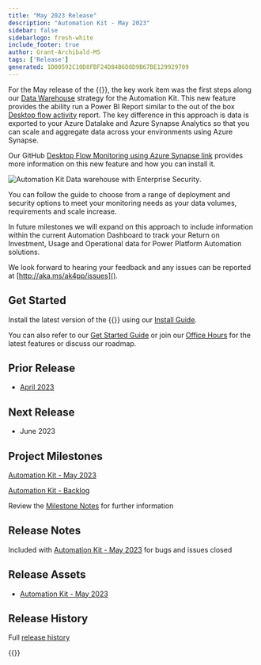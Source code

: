 ```yaml
---
title: "May 2023 Release"
description: "Automation Kit - May 2023"
sidebar: false
sidebarlogo: fresh-white
include_footer: true
author: Grant-Archibald-MS
tags: ['Release']
generated: 1D00592C10D8FBF24D84B6D8D9B67BE129929709
---
```


For the May release of the {{<product-name>}}, the key work item was the first steps along our [Data Warehouse](https://learn.microsoft.com/azure/architecture/data-guide/relational-data/data-warehousing) strategy for the Automation Kit. This new feature provides the ability run a Power BI Report similar to the out of the box [Desktop flow activity](https://learn.microsoft.com/power-automate/desktop-flows/desktop-flow-activity) report. The key difference in this approach is data is exported to your Azure Datalake and Azure Synapse Analytics so that you can scale and aggregate data across your environments using Azure Synapse.

Our GitHub [Desktop Flow Monitoring using Azure Synapse link](https://github.com/microsoft/powercat-automation-kit/blob/main/AutomationKit_Flow_BYODL/readme.md) provides more information on this new feature and how you can install it.

![Automation Kit Data warehouse with Enterprise Security](https://user-images.githubusercontent.com/29349597/239506755-0a7ac4fb-091d-4ef1-93ec-cf4ef0e924da.png).

You can follow the guide to choose from a range of deployment and security options to meet your monitoring needs as your data volumes, requirements and scale increase.

In future milestones we will expand on this approach to include information within the current Automation Dashboard to track your Return on Investment, Usage and Operational data for Power Platform Automation solutions.

We look forward to hearing your feedback and any issues can be reported at [http://aka.ms/ak4pp/issues]().

## Get Started

Install the latest version of the {{<product-name>}} using our [Install Guide](/en-gb/get-started/install).

You can also refer to our [Get Started Guide](/en-gb/get-started) or join our [Office Hours](/en-gb/office-hours) for the latest features or discuss our roadmap.

## Prior Release

- [April 2023](/en-gb/releases/april-2023)

## Next Release

- June 2023

## Project Milestones

[Automation Kit - May 2023](https://github.com/orgs/microsoft/projects/486/views/12)

[Automation Kit - Backlog](https://github.com/orgs/microsoft/projects/486/views/1)

Review the [Milestone Notes](/en-gb/releases/milestones) for further information

## Release Notes

Included with [Automation Kit - May 2023](https://github.com/microsoft/powercat-automation-kit/releases/tag/AutomationKit-May2023) for bugs and issues closed

## Release Assets

- [Automation Kit - May 2023](https://github.com/microsoft/powercat-automation-kit/releases/tag/AutomationKit-May2023)

## Release History

Full [release history](/en-gb/releases)

{{<questions name="/content/en-gb/releases/may-2023.json" completed="Thank you for providing feedback" showNavigationButtons="false" locale="en-gb">}}
